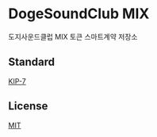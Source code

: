 # DogeSoundClub MIX
도지사운드클럽 MIX 토큰 스마트계약 저장소

## Standard
[KIP-7](https://kips.klaytn.com/KIPs/kip-7)

## License
[MIT](LICENSE)
